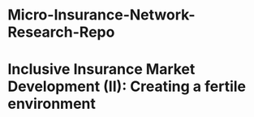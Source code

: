 # Micro-Insurance-Network-Research-Repo

# Inclusive Insurance Market Development (II): Creating a fertile environment
